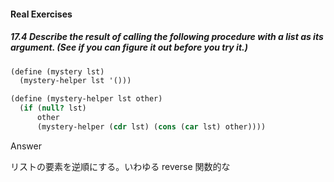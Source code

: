 #### Real Exercises

##### 17.4 Describe the result of calling the following procedure with a list as its argument. (See if you can figure it out before you try it.)
```Scheme
(define (mystery lst)
  (mystery-helper lst '()))

(define (mystery-helper lst other)
  (if (null? lst)
      other
      (mystery-helper (cdr lst) (cons (car lst) other))))
```

Answer

リストの要素を逆順にする。いわゆる reverse 関数的な
